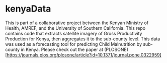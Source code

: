 # kenyaData

This is part of a collaborative project between the Kenyan Ministry of Health, AMREF, and the University of Southern California. This repo contains code that extracts satellite imagery of Gross Productivity Production for Kenya, then aggregates it to the sub-county level. This data was used as a forecasting tool for predicting Child Malnutrition by sub-county in Kenya. Please check out the paper at (PLOSONE)[https://journals.plos.org/plosone/article?id=10.1371/journal.pone.0322959]
